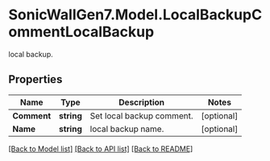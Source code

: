 # SonicWallGen7.Model.LocalBackupCommentLocalBackup
local backup.

## Properties

Name | Type | Description | Notes
------------ | ------------- | ------------- | -------------
**Comment** | **string** | Set local backup comment. | [optional] 
**Name** | **string** | local backup name. | [optional] 

[[Back to Model list]](../README.md#documentation-for-models) [[Back to API list]](../README.md#documentation-for-api-endpoints) [[Back to README]](../README.md)

